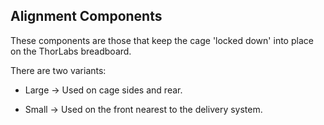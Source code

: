 ## Alignment Components

These components are those that keep the cage 'locked down' into place on the 
ThorLabs breadboard. 

There are two variants: 

- Large -> Used on cage sides and rear. 

- Small -> Used on the front nearest to the delivery system. 
